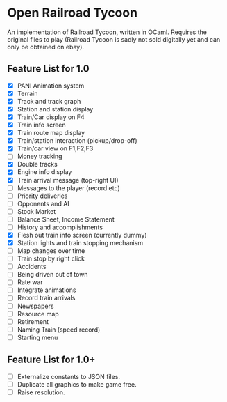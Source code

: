 
# Open Railroad Tycoon

An implementation of Railroad Tycoon, written in OCaml.
Requires the original files to play (Railroad Tycoon is sadly not sold digitally yet and can only be obtained on ebay).

## Feature List for 1.0

- [x] PANI Animation system
- [x] Terrain
- [x] Track and track graph
- [x] Station and station display
- [x] Train/Car display on F4
- [x] Train info screen
- [x] Train route map display
- [x] Train/station interaction (pickup/drop-off)
- [x] Train/car view on F1,F2,F3
- [ ] Money tracking
- [x] Double tracks
- [x] Engine info display
- [x] Train arrival message (top-right UI)
- [ ] Messages to the player (record etc)
- [ ] Priority deliveries
- [ ] Opponents and AI
- [ ] Stock Market
- [ ] Balance Sheet, Income Statement
- [ ] History and accomplishments
- [x] Flesh out train info screen (currently dummy)
- [x] Station lights and train stopping mechanism
- [ ] Map changes over time
- [ ] Train stop by right click
- [ ] Accidents
- [ ] Being driven out of town
- [ ] Rate war
- [ ] Integrate animations
- [ ] Record train arrivals
- [ ] Newspapers
- [ ] Resource map
- [ ] Retirement
- [ ] Naming Train (speed record)
- [ ] Starting menu

## Feature List for 1.0+

- [ ] Externalize constants to JSON files.
- [ ] Duplicate all graphics to make game free.
- [ ] Raise resolution.

